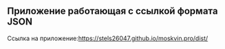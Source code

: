 ## Приложение работающая с ссылкой формата JSON 

Ссылка на приложение:https://stels26047.github.io/moskvin.pro/dist/